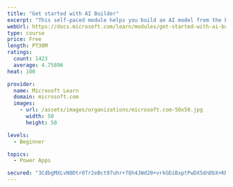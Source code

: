 ```yaml
---
title: "Get started with AI Builder"
excerpt: "This self-paced module helps you build an AI model from the beginning and shows how you can use it in your business without writing a single line of code."
webUrl: https://docs.microsoft.com/learn/modules/get-started-with-ai-builder/
type: course
price: Free
length: PT30M
ratings:
  count: 1423
  average: 4.75896
heat: 100

provider:
  name: Microsoft Learn
  domain: microsoft.com
  images:
    - url: /assets/images/organizations/microsoft.com-50x50.jpg
      width: 50
      height: 50

levels:
  - Beginner

topics:
  - Power Apps

secured: "3CdbgMXLvN0Dtr0Tr2eBct97uhr+7Qh4JWd20+vrkGDiBxptPwDX5dnDbX+KRj8jlh6scTanHfSkb8rHT1mYlvitdvRnDKke0ghriKuOdHdyHh+BivxfCirpP+pm/iS+e6UDU0QLpL1fX3e46i3fBnWQtkIKzVm4xUj6kCGQsGPwdZIsLVJqfGP+Xxlidfu2P2Lt84fCwXnR3BCm+WcQojW2z7LurRs0AlquVX+c2o4i0wJwTiQQcvzZ6T2p5bkGTz/+K9IskCikTmhQ+Tde/EiFHphc7pE5kgSB0uWs8TlFJz/GbiSj4KcziJ+mHleTO0OX7Va8PYCnISIWTq9RtaZiHEjApzNAhA4Tk6FjDZB8E2H62x7DZGeODGcyxmvmKhK0YISpMHysuANmeJ/jnyDUloKpJYj6dGAgcQ02aQU=;HZ3F5EFNLYjr0vT5n3znHQ=="
---
```


